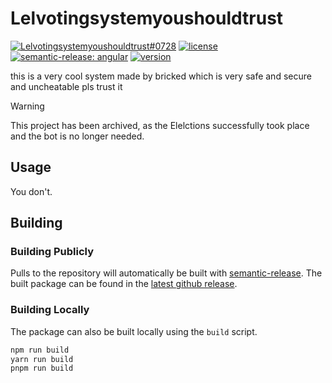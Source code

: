 # Lelvotingsystemyoushouldtrust

[![Lelvotingsystemyoushouldtrust#0728](https://dcbadge.vercel.app/api/shield/1101553853633146940?bot=true&style=flat&theme=clean-inverted)](https://discord.com/users/1101553853633146940)
[![license](https://custom-icon-badges.demolab.com/github/license/brycked/lelvotingsystemyoushouldtrust?logo=law)](LICENSE.md)
[![semantic-release: angular](https://img.shields.io/badge/semantic--release-angular-e10079?logo=semantic-release)](https://github.com/semantic-release/semantic-release)
[![version](https://img.shields.io/github/v/release/brycked/lelvotingsystemyoushouldtrust?color=crimson&logo=github&label=release)](https://github.com/brycked/lelvotingsystemyoushouldtrust/releases/latest)

this is a very cool system made by bricked which is very safe and secure and uncheatable pls trust it

> [!Warning]
> This project has been archived, as the Elelctions successfully took place and the bot is no longer needed.

## Usage

You don't.

## Building

### Building Publicly

Pulls to the repository will automatically be built with [semantic-release](https://github.com/semantic-release/npm).
The built package can be found in the [latest github release](https://github.com/brycked/lelvotingsystemyoushouldtrust/releases/latest).

### Building Locally

The package can also be built locally using the `build` script.

```sh
npm run build
yarn run build
pnpm run build
```
